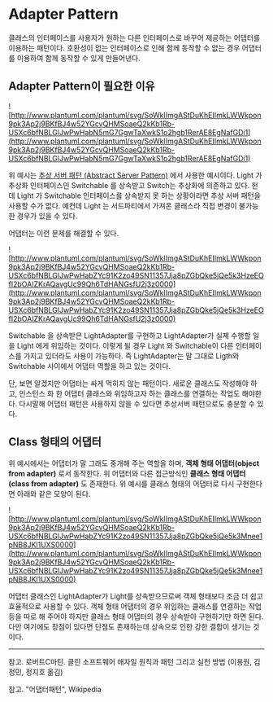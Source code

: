 # Adapter Pattern

클래스의 인터페이스를 사용자가 원하는 다른 인터페이스로 바꾸어 제공하는 어댑터를 이용하는 패턴이다. 호환성이 없는 인터페이스로 인해 함께 동작할 수 없는 경우 어댑터를 이용하여 함께 동작할 수 있게 만들어낸다.

## Adapter Pattern이 필요한 이유

![http://www.plantuml.com/plantuml/svg/SoWkIImgAStDuKhEIImkLWWkpon9pk3Ap2j9BKfBJ4w52YGcvQHMSoaeQ2kKb1Rb-USXc6bfNBLGlJwPwHabN5mG7GgwTaXwkS1o2hgb1RerAE8EgNafGDi1](http://www.plantuml.com/plantuml/svg/SoWkIImgAStDuKhEIImkLWWkpon9pk3Ap2j9BKfBJ4w52YGcvQHMSoaeQ2kKb1Rb-USXc6bfNBLGlJwPwHabN5mG7GgwTaXwkS1o2hgb1RerAE8EgNafGDi1)

위 예시는 [추상 서버 패턴 (Abstract Server Pattern)](https://www.notion.so/Abstract-Server-Pattern-e77b5ebfc8514daa99d435117d098afe) 에서 사용한 예시이다. Light 가 추상화 인터페이스인 Switchable 를 상속받고 Switch는 추상화에 의존하고 있다. 헌데 Light 가 Switchable 인터페이스를 상속받지 못 하는 상황이라면 추상 서버 패턴을 사용할 수가 없다. 예컨데 Light 는 서드파티에서 가져온 클래스라 직접 변경이 불가능 한 경우가 있을 수 있다. 

어댑터는 이런 문제를 해결할 수 있다.

![http://www.plantuml.com/plantuml/svg/SoWkIImgAStDuKhEIImkLWWkpon9pk3Ap2j9BKfBJ4w52YGcvQHMSoaeQ2kKb1Rb-USXc6bfNBLGlJwPwHabZYc91K2zo49SN11357Jja8pZGbQke5jQe5k3HzeEOfI2bOAIZKrAQavgUc99Qh6TdHANGsfU2j3z0000](http://www.plantuml.com/plantuml/svg/SoWkIImgAStDuKhEIImkLWWkpon9pk3Ap2j9BKfBJ4w52YGcvQHMSoaeQ2kKb1Rb-USXc6bfNBLGlJwPwHabZYc91K2zo49SN11357Jja8pZGbQke5jQe5k3HzeEOfI2bOAIZKrAQavgUc99Qh6TdHANGsfU2j3z0000)

Switchable 을 상속받은 LightAdapter를 구현하고 LightAdapter가 실제 수행할 일을 Light 에게 위임하는 것이다. 이렇게 될 경우 Light 와 Switchable이 다른 인터페이스를 가지고 있더라도 사용이 가능하다. 즉 LightAdapter는 말 그대로 Ligth와 Switchable 사이에서 어댑터 역할을 하고 있는 것이다.

단, 보면 알겠지만 어댑터는 싸게 먹히지 않는 패턴이다. 새로운 클래스도 작성해야 하고, 인스턴스 화 한 어댑터 클래스와 위임하고자 하는 클래스를 연결하는 작업도 해야한다. 다시말해 어댑터 패턴은 사용하지 않을 수 있다면 추상서버 패턴으로도 충분할 수 있다.

## Class 형태의 어댑터

위 예시에서는 어댑터가 말 그래도 중개해 주는 역할을 하며, **객체 형태 어댑터(object from adapter)** 로서 동작한다. 위 어댑터와 다른 접근방식인 **클래스 형태 어댑터(class from adapter)** 도 존재한다. 위 예시를 클래스 형태의 어댑터로 다시 구현한다면 아래와 같은 모양이 된다.

![http://www.plantuml.com/plantuml/svg/SoWkIImgAStDuKhEIImkLWWkpon9pk3Ap2j9BKfBJ4w52YGcvQHMSoaeQ2kKb1Rb-USXc6bfNBLGlJwPwHabZYc91K2zo49SN11357Jja8pZGbQke5jQe5k3Mnee1pNB8JKl1UXS0000](http://www.plantuml.com/plantuml/svg/SoWkIImgAStDuKhEIImkLWWkpon9pk3Ap2j9BKfBJ4w52YGcvQHMSoaeQ2kKb1Rb-USXc6bfNBLGlJwPwHabZYc91K2zo49SN11357Jja8pZGbQke5jQe5k3Mnee1pNB8JKl1UXS0000)

어댑터 클래스인 LightAdapter가 Light를 상속받으므로써 객체 형태보다 조금 더 쉽고 효율적으로 사용할 수 있다. 객체 형태 어댑터의 경우 위임하는 클래스를 연결하는 작업 등을 따로 해 주어야 하지만 클래스 형태 어댑터의 경우 상속받아 구현하기만 하면 된다. 다만 여기에도 장점이 있다면 단점도 존재하는데 상속으로 인한 강한 결합이 생기는 것이다. 

---

참고. 로버트C마틴. 클린 소프트웨어 애자일 원칙과 패턴 그리고 실천 방법 (이용원, 김정민, 정지호 옮김) 

참고. "어댑터패턴", Wikipedia